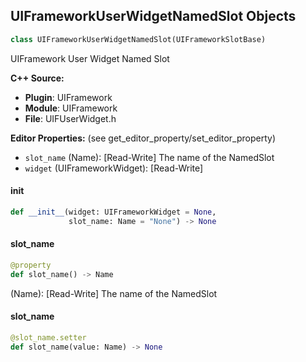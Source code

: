 ## UIFrameworkUserWidgetNamedSlot Objects

```python
class UIFrameworkUserWidgetNamedSlot(UIFrameworkSlotBase)
```

UIFramework User Widget Named Slot

**C++ Source:**

- **Plugin**: UIFramework
- **Module**: UIFramework
- **File**: UIFUserWidget.h

**Editor Properties:** (see get_editor_property/set_editor_property)

- ``slot_name`` (Name):  [Read-Write] The name of the NamedSlot
- ``widget`` (UIFrameworkWidget):  [Read-Write]

<a id="unreal.UIFrameworkUserWidgetNamedSlot.__init__"></a>

#### __init__

```python
def __init__(widget: UIFrameworkWidget = None,
             slot_name: Name = "None") -> None
```

<a id="unreal.UIFrameworkUserWidgetNamedSlot.slot_name"></a>

#### slot_name

```python
@property
def slot_name() -> Name
```

(Name):  [Read-Write] The name of the NamedSlot

<a id="unreal.UIFrameworkUserWidgetNamedSlot.slot_name"></a>

#### slot_name

```python
@slot_name.setter
def slot_name(value: Name) -> None
```

<a id="unreal.InteractiveToolPresetDefinition"></a>